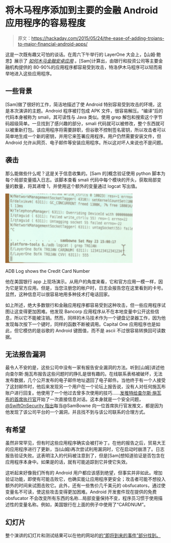 # 将木马程序添加到主要的金融 Android 应用程序的容易程度

> 原文：<https://hackaday.com/2015/05/24/the-ease-of-adding-trojans-to-major-financial-android-apps/>

这是一次既有趣又可怕的谈话。在周六下午举行的 LayerOne 大会上，【山姆·鲍恩】展示了 [*如何木马金融安卓应用*](http://www.layerone.org/speakers/#sambowne) 。[Sam]计算出，由银行和投资公司等主要金融机构提供的 80-90%的应用程序都容易受到攻击，特洛伊木马程序可以轻而易举地进入这些应用程序。

## 一些背景

[Sam]做了很好的工作，简洁地描述了使 Android 特别容易受到攻击的环境，这是本次演讲的主题。Android 程序被打包成 APK 文件，很容易解压。“编译”后的代码本身被称为 smali，其可读性与 Java 类似。使用 grep 解包和搜索这个字节码超级简单。一旦找到了感兴趣的部分，smali 代码就可以被修改，整个东西就可以被重新打包。该应用程序将需要辞职，但谷歌不控制签名密钥，所以攻击者可以简单地生成一个新的密钥，并用它来签署应用程序。用户仍然需要安装文件，但 Android 允许从网页、电子邮件等安装应用程序。所以这对坏人来说也不是问题。

## 袭击

那么能做些什么呢？这是关于信息收集的。[Sam 的]概念验证使用 python 脚本为每个局部变量插入日志。该脚本查看 smali 代码中每个模块的开头，获取局部变量的数量，将其递增 1，并使用这个额外的变量通过 logcat 写出值。

[![bank-of-america-logcat](img/d106f1e17af5e41cb5379bd683c7bde1.png)](https://hackaday.com/wp-content/uploads/2015/05/bank-of-america-logcat.jpg)

ADB Log shows the Credit Card Number

他在美国银行 app 上现场演示。从用户的角度来看，它和官方应用一模一样，因为它是官方应用。但是，当您注册您的帐户时，日志会报告您在这里看到的卡号。显然，这种信息可以很容易地用多种技术打电话回家。

如上所述，绝大多数银行和金融应用程序都容易受到这种攻击，但一些应用程序试图让这变得更加困难。他发现 Bancorp 应用程序从不在本地变量中公开这些信息，所以它不能被注销。然而，同样的木马技术作为一个键盘记录器工作，因为他发现每次按下一个键时，同样的函数不断被调用。Capital One 应用程序也是如此，但它模仿的是谷歌的 Android 键图值，而不是 ascii 不过很容易转换回可读数据。

## 无法报告漏洞

最令人不安的是，这些公司中没有一家有报告安全漏洞的方法。听到[山姆]讲述他向查尔斯·施瓦布报告这些问题时的挣扎是很有趣的。在线联系表格被破坏，无法发布数据，几个公开发布的电子邮件地址退回了电子邮件。当他终于有一个人接受了这封邮件时，他后来发现另一个用户在一个论坛上报告说，没有人对任何施瓦布账户进行回复。他使用了一个他过去曾多次使用的技巧……[发推特给查尔斯·施瓦布的首席执行官](https://twitter.com/sambowne/status/569563052275851264)开始了一次直接信息对话。这本身就是一个安全问题， [@SwiftOnSecurity 指出](https://twitter.com/swiftonsecurity/status/570005846618456064)每当@SamBowne 向一位首席执行官发推文，都是因为他发现了该公司平台的一个漏洞，并且找不到与该公司联系的合理方式。

## 有希望

虽然非常罕见，但有时这些应用程序确实会被打补丁。在他的报告之后，贸易大王的应用程序进行了更新，当(山姆)再次尝试利用漏洞时，它在启动时崩溃了。日志报告验证失败。这表明注入的代码被注意到了，但是[Sam]想知道验证是否包含在应用程序本身中。如果是的话，就有可能追踪到它并使它失效。

这听起来好像我们所有的 Android 用户都应该感到绝望，但事实并非如此。增加验证功能，即使有可能击败它，也确实能让应用程序更安全；攻击者可能不想投入额外的时间来试图击败它。此外，还有一些售价几千美元的 obsfucators，通过使变量名不可读，使这些攻击变得更加困难。Android 开发套件现在提供的免费 obsfucator 不会改变所有东西的名称…局部变量保持不变，程序员习惯于使用描述性的变量名称。例如，美国银行在上面的例子中使用了“CARDNUM”。

## 幻灯片

整个演讲的幻灯片和测试结果可以在他的网站的[的“即将到来的事件”部分找到。](https://samsclass.info/)